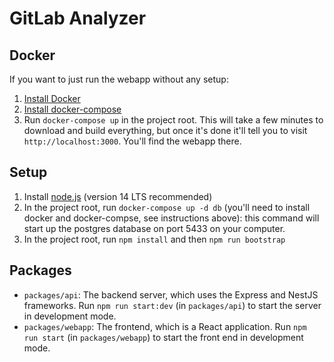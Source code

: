 # GitLab Analyzer

## Docker

If you want to just run the webapp without any setup:
1. [Install Docker](https://docs.docker.com/get-docker/)
2. [Install docker-compose](https://docs.docker.com/compose/install/)
3. Run `docker-compose up` in the project root. This will take a few minutes to download and build everything, but once it's done it'll tell you to visit `http://localhost:3000`. You'll find the webapp there.

## Setup

1. Install [node.js](https://nodejs.org/en/) (version 14 LTS recommended)
2. In the project root, run `docker-compose up -d db` (you'll need to install docker and docker-compse, see instructions above): this command will start up the postgres database on port 5433 on your computer.
3. In the project root, run `npm install` and then `npm run bootstrap`

## Packages

* `packages/api`: The backend server, which uses the Express and NestJS frameworks. Run `npm run start:dev` (in `packages/api`) to start the server in development mode.
* `packages/webapp`: The frontend, which is a React application. Run `npm run start` (in `packages/webapp`) to start the front end in development mode.
